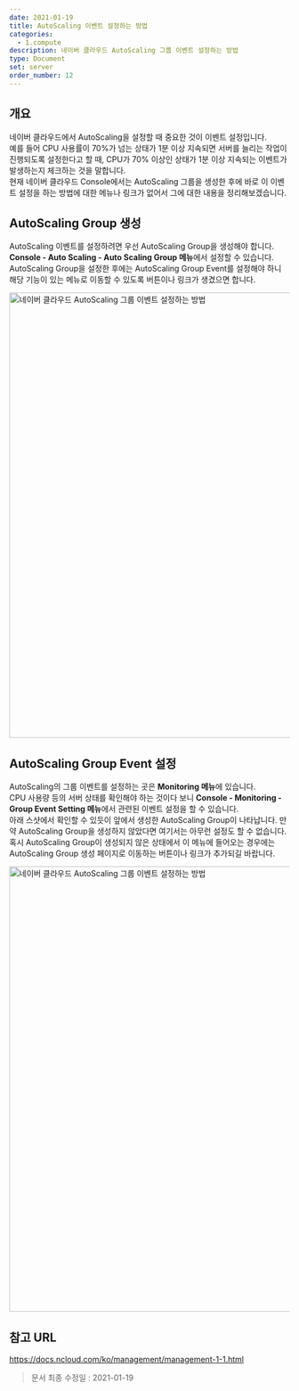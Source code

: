 ```yaml
---
date: 2021-01-19
title: AutoScaling 이벤트 설정하는 방법
categories:
  - 1.compute
description: 네이버 클라우드 AutoScaling 그룹 이벤트 설정하는 방법
type: Document
set: server
order_number: 12
---
```


## 개요
네이버 클라우드에서 AutoScaling을 설정할 때 중요한 것이 이벤트 설정입니다.  
예를 들어 CPU 사용률이 70%가 넘는 상태가 1분 이상 지속되면 서버를 늘리는 작업이 진행되도록 설정한다고 할 때, CPU가 70% 이상인 상태가 1분 이상 지속되는 이벤트가 발생하는지 체크하는 것을 말합니다.  
현재 네이버 클라우드 Console에서는 AutoScaling 그룹을 생성한 후에 바로 이 이벤트 설정을 하는 방법에 대한 메뉴나 링크가 없어서 그에 대한 내용을 정리해보겠습니다.


## AutoScaling Group 생성
AutoScaling 이벤트를 설정하려면 우선 AutoScaling Group을 생성해야 합니다.  
**Console - Auto Scaling - Auto Scaling Group 메뉴**에서 설정할 수 있습니다.  
AutoScaling Group을 설정한 후에는 AutoScaling Group Event를 설정해야 하니 해당 기능이 있는 메뉴로 이동할 수 있도록 버튼이나 링크가 생겼으면 합니다.

<img src="../../images/ncp_server_autoscaling_event_setting_01.jpg" alt="네이버 클라우드 AutoScaling 그룹 이벤트 설정하는 방법" style="width:800px;align:center">

## AutoScaling Group Event 설정
AutoScaling의 그룹 이벤트를 설정하는 곳은 **Monitoring 메뉴**에 있습니다.  
CPU 사용량 등의 서버 상태를 확인해야 하는 것이다 보니 **Console - Monitoring - Group Event Setting 메뉴**에서 관련된 이벤트 설정을 할 수 있습니다.  
아래 스샷에서 확인할 수 있듯이 앞에서 생성한 AutoScaling Group이 나타납니다. 만약 AutoScaling Group을 생성하지 않았다면 여기서는 아무런 설정도 할 수 없습니다.  
혹시 AutoScaling Group이 생성되지 않은 상태에서 이 메뉴에 들어오는 경우에는 AutoScaling Group 생성 페이지로 이동하는 버튼이나 링크가 추가되길 바랍니다.

<img src="../../images/ncp_server_autoscaling_event_setting_02.jpg" alt="네이버 클라우드 AutoScaling 그룹 이벤트 설정하는 방법" style="width:800px;align:center">



## 참고 URL
<a href="https://docs.ncloud.com/ko/management/management-1-1.html" target="_blank">https://docs.ncloud.com/ko/management/management-1-1.html</a>


> 문서 최종 수정일 : 2021-01-19